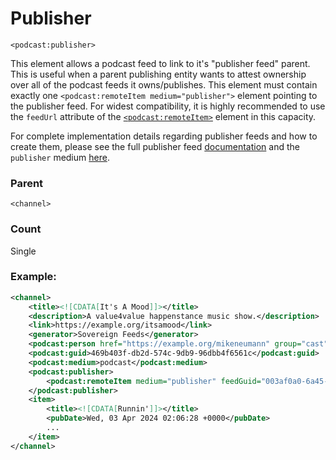 # Publisher

`<podcast:publisher>`

This element allows a podcast feed to link to it's "publisher feed" parent. This is useful when a parent publishing entity wants to attest ownership over all of the podcast feeds it owns/publishes. This element must contain exactly one `<podcast:remoteItem medium="publisher">` element pointing to the publisher feed. For widest compatibility, it is highly recommended to use the `feedUrl` attribute of the [`<podcast:remoteItem>`](remoteItem.md) element in this capacity.

For complete implementation details regarding publisher feeds and how to create them, please see the full publisher feed [documentation](../../publishers/publishers.md) and the `publisher` medium [here](./medium.md#medium).

### Parent

`<channel>`

### Count

Single

### Example:

```xml
<channel>
    <title><![CDATA[It's A Mood]]></title>
    <description>A value4value happenstance music show.</description>
    <link>https://example.org/itsamood</link>
    <generator>Sovereign Feeds</generator>
    <podcast:person href="https://example.org/mikeneumann" group="cast" role="host" img="https://example.org/mikeneumann/image.jpg">Mike Neumann</podcast:person>
    <podcast:guid>469b403f-db2d-574c-9db9-96dbb4f6561c</podcast:guid>
    <podcast:medium>podcast</podcast:medium>
    <podcast:publisher>
        <podcast:remoteItem medium="publisher" feedGuid="003af0a0-6a45-55cf-b765-68e3d349551a" feedUrl="https://agilesetmedia.com/assets/static/feeds/publisher.xml"/>
    </podcast:publisher>
    <item>
        <title><![CDATA[Runnin']]></title>
        <pubDate>Wed, 03 Apr 2024 02:06:28 +0000</pubDate>
        ...
    </item>
</channel>
```
